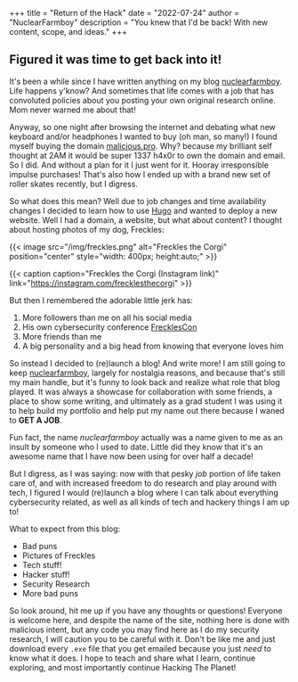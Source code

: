 +++
title = "Return of the Hack"
date = "2022-07-24"
author = "NuclearFarmboy"
description = "You knew that I'd be back! With new content, scope, and ideas."
+++

## Figured it was time to get back into it!

It's been a while since I have written anything on my blog [nuclearfarmboy](https://nuclearfarmboy.com). Life happens y'know? And sometimes that life comes with a job that has convoluted policies about you posting your own original research online. Mom never warned me about that! 

Anyway, so one night after browsing the internet and debating what new keyboard and/or headphones I wanted to buy (oh man, so many!) I found myself buying the domain [malicious.pro](https://malicious.pro). Why? because my brilliant self thought at 2AM it would be super 1337 h4x0r to own the domain and email. So I did. And without a plan for it I just went for it. Hooray irresponsible impulse purchases! That's also how I ended up with a brand new set of roller skates recently, but I digress. 

So what does this mean? Well due to job changes and time availability changes I decided to learn how to use [Hugo](https://gohugo.io) and wanted to deploy a new website. Well I had a domain, a website, but what about content? I thought about hosting photos of my dog, Freckles:

{{< image src="/img/freckles.png" alt="Freckles the Corgi" position="center" style="width: 400px; height:auto;" >}}


{{< caption caption="Freckles the Corgi (Instagram link)" link="https://instagram.com/frecklesthecorgi" >}}


But then I remembered the adorable little jerk has:

1. More followers than me on all his social media
2. His own cybersecurity conference [FrecklesCon](https://frecklescon.org)
3. More friends than me
4. A big personality and a big head from knowing that everyone loves him

So instead I decided to (re)launch a blog! And write more! I am still going to keep [nuclearfarmboy](https://nuclearfarmboy.com), largely for nostalgia reasons, and because that's still my main handle, but it's funny to look back and realize what role that blog played. It was always a showcase for collaboration with some friends, a place to show some writing, and ultimately as a grad student I was using it to help build my portfolio and help put my name out there because I waned to **GET A JOB**. 

Fun fact, the name *nuclearfarmboy* actually was a name given to me as an insult by someone who I used to date. Little did they know that it's an awesome name that I have now been using for over half a decade! 

But I digress, as I was saying: now with that pesky *job* portion of life taken care of, and with increased freedom to do research and play around with tech, I figured I would (re)launch a blog where I can talk about everything cybersecurity related, as well as all kinds of tech and hackery things I am up to! 

What to expect from this blog:
* Bad puns
* Pictures of Freckles
* Tech stuff!
* Hacker stuff!
* Security Research
* More bad puns

So look around, hit me up if you have any thoughts or questions! Everyone is welcome here, and despite the name of the site, nothing here is done with malicious intent, but any code you may find here as I do my security research, I will caution you to be careful with it. Don't be like me and just download every `.exe` file that you get emailed because you just *need* to know what it does. I hope to teach and share what I learn, continue exploring, and most importantly continue Hacking The Planet!
